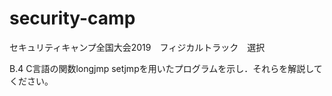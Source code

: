 # security-camp
セキュリティキャンプ全国大会2019　フィジカルトラック　選択　　

B.4 C言語の関数longjmp setjmpを用いたプログラムを示し．それらを解説してください。

